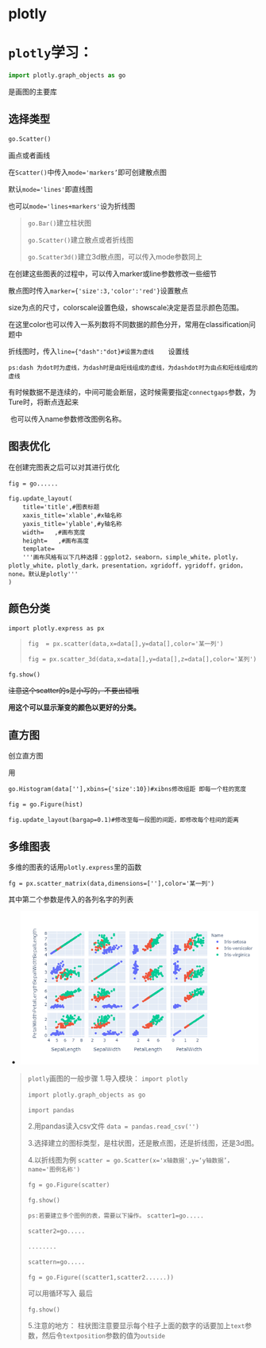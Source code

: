 # plotly


# `plotly`学习：

```python
import plotly.graph_objects as go
```

是画图的主要库

## **选择类型**

```python
go.Scatter()
```

画点或者画线



在`Scatter()`中传入`mode='markers’`即可创建散点图



默认`mode='lines'`即直线图



也可以`mode='lines+markers'`设为折线图



> `go.Bar()`建立柱状图
>
> `go.Scatter()`建立散点或者折线图
>
> `go.Scatter3d()`建立3d散点图，可以传入mode参数同上

在创建这些图表的过程中，可以传入marker或line参数修改一些细节

散点图时传入`marker={'size':3,'color':'red'}`设置散点

size为点的尺寸，colorscale设置色级，showscale决定是否显示颜色范围。

在这里color也可以传入一系列数将不同数据的颜色分开，常用在classification问题中



折线图时，传入`line={"dash":"dot}#设置为虚线    `设置线

`ps:dash 为dot时为虚线，为dash时是由短线组成的虚线，为dashdot时为由点和短线组成的虚线`

有时候数据不是连续的，中间可能会断层，这时候需要指定`connectgaps`参数，为Ture时，将断点连起来

​	也可以传入name参数修改图例名称。

## **图表优化**

在创建完图表之后可以对其进行优化

`fig = go......`

```python3
fig.update_layout(
    title='title',#图表标题
    xaxis_title='xlable',#x轴名称
    yaxis_title='ylable',#y轴名称
    width=   ,#画布宽度
    height=   ,#画布高度
    template=  
    '''画布风格有以下几种选择：ggplot2，seaborn，simple_white，plotly，plotly_white，plotly_dark，presentation，xgridoff，ygridoff，gridon，none。默认是plotly'''
)
```



## **颜色分类**

`import plotly.express as px`



> `fig  = px.scatter(data,x=data[],y=data[],color='某一列')`
>
> `fig = px.scatter_3d(data,x=data[],y=data[],z=data[],color='某列')`

`fg.show()`

~~注意这个scatter的s是小写的，不要出错哦~~



**用这个可以显示渐变的颜色以更好的分类。**

## **直方图**

创立直方图

用

`go.Histogram(data[''],xbins={'size':10})#xibns修改组距 即每一个柱的宽度`



`fig = go.Figure(hist)`



`fig.update_layout(bargap=0.1)#修改至每一段图的间距，即修改每个柱间的距离`





## **多维图表**

多维的图表的话用`plotly.express`里的函数



`fg = px.scatter_matrix(data,dimensions=[''],color='某一列')`



其中第二个参数是传入的各列名字的列表

- ![avatar](newplot1.png)

> `plotly`画图的一般步骤
> 1.导入模块：
> `import plotly`
>
> `import plotly.graph_objects as go`
>
> `import pandas`
>
> 
>
> 2.用pandas读入csv文件
> `data = pandas.read_csv('')`
>
> 
>
> 3.选择建立的图标类型，是柱状图，还是散点图，还是折线图，还是3d图。
>
> 
>
> 
>
> 4.以折线图为例
> `scatter = go.Scatter(x='x轴数据',y=‘y轴数据’，name='图例名称')`
>
> `fg = go.Figure(scatter)`
>
> `fg.show()`
>
> `ps:若要建立多个图例的表，需要以下操作。`
> `scatter1=go.....`
>
> `scatter2=go.....`
>
> `........`
>
> `scattern=go.....`
>
> `fg = go.Figure((scatter1,scatter2......))`
>
> 
>
> 可以用循环写入
> 最后
>
> `fg.show()`
>
> 
>
> 5.注意的地方：
> 柱状图注意要显示每个柱子上面的数字的话要加上`text`参数，然后令`textposition`参数的值为`outside`


